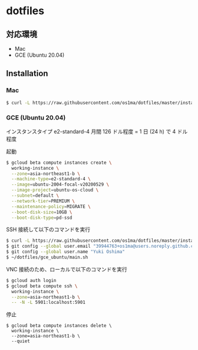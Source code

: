 # dotfiles

## 対応環境

* Mac
* GCE (Ubuntu 20.04)

## Installation

### Mac

```bash
$ curl -L https://raw.githubusercontent.com/os1ma/dotfiles/master/install.sh | bash
```

### GCE (Ubuntu 20.04)

インスタンスタイプ
e2-standard-4
月間 126 ドル程度 = 1 日 (24 h) で 4 ドル程度

起動

```bash
$ gcloud beta compute instances create \
  working-instance \
  --zone=asia-northeast1-b \
  --machine-type=e2-standard-4 \
  --image=ubuntu-2004-focal-v20200529 \
  --image-project=ubuntu-os-cloud \
  --subnet=default \
  --network-tier=PREMIUM \
  --maintenance-policy=MIGRATE \
  --boot-disk-size=10GB \
  --boot-disk-type=pd-ssd
```

SSH 接続して以下のコマンドを実行

```bash
$ curl -L https://raw.githubusercontent.com/os1ma/dotfiles/master/install.sh | bash
$ git config --global user.email "39944763+os1ma@users.noreply.github.com"
$ git config --global user.name "Yuki Oshima"
$ ~/dotfiles/gce_ubuntu/main.sh
```

VNC 接続のため、ローカルで以下のコマンドを実行

```bash
$ gcloud auth login
$ gcloud beta compute ssh \
  working-instance \
  --zone=asia-northeast1-b \
  -- -N -L 5901:localhost:5901
```

停止

```
$ gcloud beta compute instances delete \
  working-instance \
  --zone=asia-northeast1-b \
  --quiet
```
